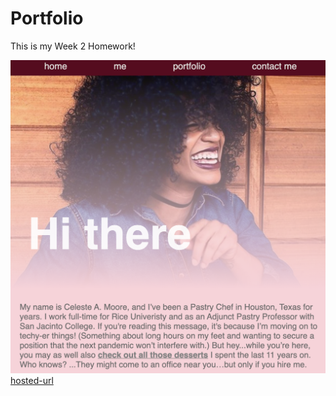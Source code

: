 # Portfolio
This is my Week 2 Homework!

![Photo 1](./photos/screen-shot-website.png)
[hosted-url](file:///Users/davidzokai/CodingPortfolio/index.html)
